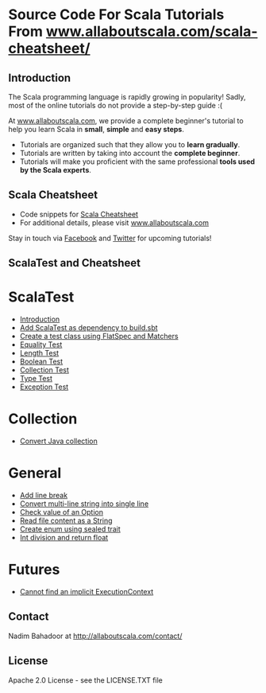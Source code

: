 # Source Code For Scala Tutorials From www.allaboutscala.com/scala-cheatsheet/
## Introduction
The Scala programming language is rapidly growing in popularity! Sadly, most of the online tutorials do not provide a step-by-step guide :(
 
At www.allaboutscala.com, we provide a complete beginner's tutorial to help you learn Scala in **small**, **simple** and **easy steps**.

- Tutorials are organized such that they allow you to **learn gradually**.
- Tutorials are written by taking into account the **complete beginner**.
- Tutorials will make you proficient with the same professional **tools used by the Scala experts**.

## Scala Cheatsheet
- Code snippets for [Scala Cheatsheet](http://allaboutscala.com/scala-cheatsheet/)
- For additional details, please visit www.allaboutscala.com

Stay in touch via [Facebook](http://www.facebook.com/allaboutscala) and [Twitter](https://twitter.com/NadimBahadoor) for upcoming tutorials!

## ScalaTest and Cheatsheet
# ScalaTest
- [Introduction](http://allaboutscala.com/scala-cheatsheet/#scalatest-introduction)
- [Add ScalaTest as dependency to build.sbt](http://allaboutscala.com/scala-cheatsheet/#add-scalatest-dependency-build.sbt)
- [Create a test class using FlatSpec and Matchers](http://allaboutscala.com/scala-cheatsheet/#test-class-flatspec-matchers)
- [Equality Test](http://allaboutscala.com/scala-cheatsheet/#scalatest-equality)
- [Length Test](http://allaboutscala.com/scala-cheatsheet/#scalatest-length)
- [Boolean Test](http://allaboutscala.com/scala-cheatsheet/#scalatest-boolean)
- [Collection Test](http://allaboutscala.com/scala-cheatsheet/#scalatest-collection)
- [Type Test](http://allaboutscala.com/scala-cheatsheet/#scalatest-type)
- [Exception Test](http://allaboutscala.com/scala-cheatsheet/#scalatest-exception)

# Collection
- [Convert Java collection](http://allaboutscala.com/scala-cheatsheet/#convert-java-collection-to-scala)

# General
- [Add line break](http://allaboutscala.com/scala-cheatsheet/#line-separator)
- [Convert multi-line string into single line](http://allaboutscala.com/scala-cheatsheet/#multi-line-to-single-line)
- [Check value of an Option](http://allaboutscala.com/scala-cheatsheet/#check-option-value)
- [Read file content as a String](http://allaboutscala.com/scala-cheatsheet/#read-file)
- [Create enum using sealed trait](http://allaboutscala.com/scala-cheatsheet/#create-enum-sealed-trait)
- [Int division and return float](http://allaboutscala.com/scala-cheatsheet/#int-division-scala)

# Futures
- [Cannot find an implicit ExecutionContext](http://allaboutscala.com/scala-cheatsheet/#implicit-executioncontext)

## Contact
Nadim Bahadoor at http://allaboutscala.com/contact/

## License
Apache 2.0 License - see the LICENSE.TXT file 
